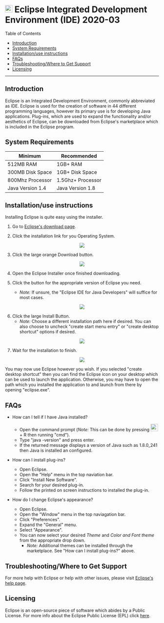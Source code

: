 # <img src="https://cdn.freebiesupply.com/logos/large/2x/eclipse-11-logo-png-transparent.png" width="24" height="24"> Eclipse Integrated Development Environment (IDE) 2020-03

Table of Contents
- [Introduction](#introduction)
- [System Requirements](#equipment)
- [Installation/use instructions](#installation)
- [FAQs](#faq)
- [Troubleshooting/Where to Get Support](#support)
- [Licensing](#licensing)

---

## Introduction <a name ="introduction"></a>

Eclipse is an Integrated Development Environment, commonly abbreviated as IDE. Eclipse is used for the creation of software in 44 different programming languages, however its primary use is for developing Java applications. Plug-ins, which are used to expand the functionality and/or aesthetics of Eclipse, can be downloaded from Eclipse's marketplace which is included in the Eclipse program. 

## System Requirements<a name ="equipment"></a>

| Minimum | Recommended |
|---------|-------------|
|512MB RAM|1GB+ RAM     |
|300MB Disk Space|1GB+ Disk Space|
|800Mhz Processor|1.5Ghz+ Processor|
|Java Version 1.4|Java Version 1.8|

## Installation/use instructions<a name ="installation"></a>

Installing Eclipse is quite easy using the installer.

1. Go to [Eclipse's download page](https://www.eclipse.org/downloads/packages/installer).

2. Click the installation link for you Operating System.<br/>
<p align="center">
    <img src="https://user-images.githubusercontent.com/10245426/78836995-2f73f900-79c1-11ea-908b-0716319f421d.png">
</p>

3. Click the large orange Download button.<br/>
<p align="center">
    <img src="https://user-images.githubusercontent.com/10245426/78837236-9ee9e880-79c1-11ea-9c60-f33ea11f5af3.png">
</p>

4. Open the Eclipse Installer once finished downloading.

5. Click the button for the appropriate version of Eclipse you need.
    - *Note:* If unsure, the "Eclipse IDE for Java Developers" will suffice for most cases.
<p align="center">
    <img src="https://user-images.githubusercontent.com/10245426/78837277-b32de580-79c1-11ea-9c71-dc26d1b5fa00.png">
</p>

6. Click the large Install Button.<br/>
    - *Note:* Choose a different installation path here if desired. You can also choose to uncheck "create start menu entry" or "create desktop shortcut" options if desired.
<p align="center">
    <img src="https://user-images.githubusercontent.com/10245426/78836707-a52b9500-79c0-11ea-9807-505172e4cc5c.png">
</p>                                                                                                
    
7. Wait for the installation to finish.<br/>
<p align="center">
    <img src="https://user-images.githubusercontent.com/10245426/78837339-d5bffe80-79c1-11ea-8348-83e58fd9f01b.png">
</p>

You may now use Eclipse however you wish. If you selected "create desktop shortcut" then you can find the Eclipse icon on your desktop which can be used to launch the application. Otherwise, you may have to open the path which you installed the application to and launch from there by opening "eclipse.exe".

## FAQs<a name ="faq"></a>

 - How can I tell if I have Java installed?
    - Open the command prompt (*Note:* This can be done by pressing <img src="https://user-images.githubusercontent.com/10245426/78837365-e2445700-79c1-11ea-88f0-3e50289fc44f.png" height="24" width="24"> + R then running "cmd").
    - Type "java -version" and press enter.
    - If the returned message displays a version of Java such as 1.8.0_241 then Java is installed an configured.
    
 - How can I install plug-ins?
    - Open Eclipse.
    - Open the "Help" menu in the top naviation bar.
    - Click "Install New Software".
    - Search for your desired plug-in.
    - Follow the printed on screen instructions to installed the plug-in.
    
 - How do I change Eclipse's appearance?
    - Open Eclipse.
    - Open the "Window" menu in the top naviagation bar.
    - Click "Preferences".
    - Expand the "General" menu.
    - Select "Appearance".
    - You can now select your desired *Theme* and *Color and Font theme* from the appropriate drop down.
        - *Note:* Additional themes can be installed through the marketplace. See "How can I install plug-ins?" above.

## Troubleshooting/Where to Get Support<a name ="support"></a>

For more help with Eclipse or help with other issues, please visit [Eclipse's help page](https://help.eclipse.org/2020-03/index.jsp).

## Licensing<a name ="licensing"></a>

Eclipse is an open-source piece of software which abides by a Public License. For more info about the Eclipse Public License (EPL) click [here](https://www.eclipse.org/legal/epl-2.0/).